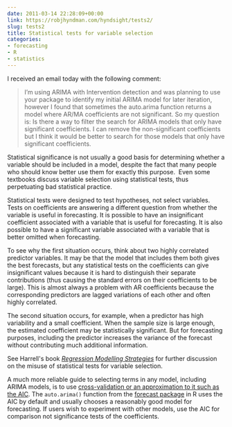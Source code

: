```yaml
---
date: 2011-03-14 22:28:09+00:00
link: https://robjhyndman.com/hyndsight/tests2/
slug: tests2
title: Statistical tests for variable selection
categories:
- forecasting
- R
- statistics
---
```


I received an email today with the following comment:

>I’m using ARIMA with Intervention detection and was planning to use your package to identify my initial ARIMA model for later iteration, however I found that sometimes the auto.arima function returns a model where AR/MA coefficients are not significant. So my question is: Is there a way to filter the search for ARIMA models that only have significant coefficients. I can remove the non-significant coefficients but I think it would be better to search for those models that only have significant coefficients.

Statistical significance is not usually a good basis for determining whether a variable should be included in a model, despite the fact that many people who should know better use them for exactly this purpose.  Even some textbooks discuss variable selection using statistical tests, thus perpetuating bad statistical practice.

Statistical tests were designed to test hypotheses, not select variables. Tests on coefficients are answering a different question from whether the variable is useful in forecasting. It is possible to have an insignificant coefficient associated with a variable that is useful for forecasting. It is also possible to have a significant variable associated with a variable that is better omitted when forecasting.

To see why the first situation occurs, think about two highly correlated predictor variables. It may be that the model that includes them both gives the best forecasts, but any statistical tests on the coefficients can give insignificant values because it is hard to distinguish their separate contributions (thus causing the standard errors on their coefficients to be large). This is almost always a problem with AR coefficients because the corresponding predictors are lagged variations of each other and often highly correlated.

The second situation occurs, for example, when a predictor has high variability and a small coefficient. When the sample size is large enough, the estimated coefficient may be statistically significant. But for forecasting purposes, including the predictor increases the variance of the forecast without contributing much additional information.

See Harrell's book _[Regression Modelling Strategies](http://www.amazon.com/gp/product/0387952322/ref=as_li_ss_tl?ie=UTF8&tag=prorobjhyn-20&linkCode=as2&camp=1789&creative=390957&creativeASIN=0387952322)_ for further discussion on the misuse of statistical tests for variable selection.

A much more reliable guide to selecting terms in any model, including ARIMA models, is to use [cross-validation or an approximation to it such as the AIC](/hyndsight/crossvalidation/). The `auto.arima()` function from the [forecast package](http://github.com/robjhyndman/forecast/) in R uses the AIC by default and usually chooses a reasonably good model for forecasting. If users wish to experiment with other models, use the AIC for comparison not significance tests of the coefficients.

